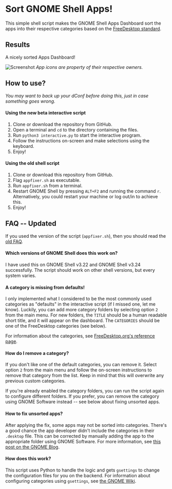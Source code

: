 # Sort GNOME Shell Apps!
This simple shell script makes the GNOME Shell Apps Dashboard sort the apps into their respective categories based on the [FreeDesktop standard](https://standards.freedesktop.org/menu-spec/latest/apa.html).

## Results
A nicely sorted Apps Dashboard!

![Screenshot](http://i.imgur.com/2o2yIib.png)
_App icons are property of their respective owners._

## How to use?

*You may want to back up your dConf before doing this, just in case something goes wrong.*

#### Using the new beta interactive script

1. Clone or download the repository from GitHub.
2. Open a terminal and `cd` to the directory containing the files.
3. Run `python3 interactive.py` to start the interactive program.
4. Follow the instructions on-screen and make selections using the keyboard.
5. Enjoy!

#### Using the old shell script

1. Clone or download this repository from GitHub.
2. Flag `appfixer.sh` as executable.
3. Run `appfixer.sh` from a terminal.
4. Restart GNOME Shell by pressing `ALT+F2` and running the command `r`. Alternatively, you could restart your machine or log out/in to achieve this.
5. Enjoy!

## FAQ -- Updated

If you used the version of the script (`appfixer.sh`), then you should read the [old FAQ](https://github.com/BenJetson/gnome-dash-fix/blob/333cee8de4ba3397d6c17b8601c685a0b5991804/README.md).

#### Which versions of GNOME Shell does this work on?
I have used this on GNOME Shell v3.22 and GNOME Shell v3.24 successfully. The script should work on other shell versions, but every system varies.

#### A category is missing from defaults!
I only implemented what I considered to be the most commonly used categories as "defaults" in the interactive script (if I missed one, let me know). Luckily, you can add more category folders by selecting option `2` from the main menu. For new folders, the `TITLE` should be a human readable short title, and it will appear on the dashboard. The `CATEGORIES` should be one of the FreeDesktop categories (see below).

For information about the categories, see [FreeDesktop.org's reference page](https://standards.freedesktop.org/menu-spec/latest/apa.html).

#### How do I remove a category?
If you don't like one of the default categories, you can remove it. Select option `2` from the main menu and follow the on-screen instructions to remove that category from the list. Keep in mind that this will overwrite any previous custom categories.

If you're already enabled the category folders, you can run the script again to configure different folders. If you prefer, you can remove the category using GNOME Software instead -- see below about fixing unsorted apps.

#### How to fix unsorted apps?
After applying the fix, some apps may not be sorted into categories. There's a good chance the app developer didn't include the categories in their `.desktop` file. This can be corrected by manually adding the app to the appropriate folder using GNOME Software. For more information, see [this post on the GNOME Blog](https://blogs.gnome.org/mclasen/2014/03/17/app-folder-configuration/).


#### How does this work?
This script uses Python to handle the logic and gets `gsettings` to change the configuration files for you on the backend. For information about configuring categories using `gsettings`, see [the GNOME Wiki](https://wiki.gnome.org/HowDoI/AppFolders).
